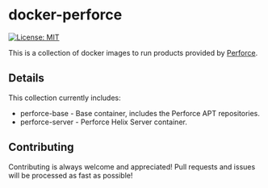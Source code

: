 docker-perforce
===============
[![License: MIT](http://img.shields.io/badge/license-MIT-blue.svg?style=flat-square)](https://github.com/noonien/docker-perforce-server/blob/master/LICENSE)

This is a collection of docker images to run products provided by [Perforce](http://www.perforce.com/).

Details
-------
This collection currently includes:

  - perforce-base - Base container, includes the Perforce APT repositories.
  - perforce-server - Perforce Helix Server container.


Contributing
------------
Contributing is always welcome and appreciated! Pull requests and issues will
be processed as fast as possible!
